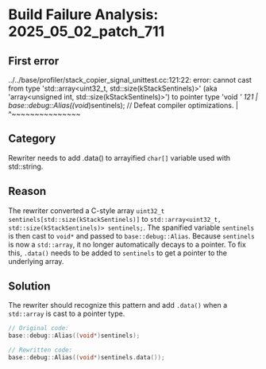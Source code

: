 # Build Failure Analysis: 2025_05_02_patch_711

## First error

../../base/profiler/stack_copier_signal_unittest.cc:121:22: error: cannot cast from type 'std::array<uint32_t, std::size(kStackSentinels)>' (aka 'array<unsigned int, std::size(kStackSentinels)>') to pointer type 'void *'
  121 |   base::debug::Alias((void*)sentinels);  // Defeat compiler optimizations.
      |                      ^~~~~~~~~~~~~~~~

## Category
Rewriter needs to add .data() to arrayified `char[]` variable used with std::string.

## Reason
The rewriter converted a C-style array `uint32_t sentinels[std::size(kStackSentinels)]` to `std::array<uint32_t, std::size(kStackSentinels)> sentinels;`. The spanified variable `sentinels` is then cast to `void*` and passed to `base::debug::Alias`. Because `sentinels` is now a `std::array`, it no longer automatically decays to a pointer. To fix this, `.data()` needs to be added to `sentinels` to get a pointer to the underlying array.

## Solution
The rewriter should recognize this pattern and add `.data()` when a `std::array` is cast to a pointer type.

```c++
// Original code:
base::debug::Alias((void*)sentinels);

// Rewritten code:
base::debug::Alias((void*)sentinels.data());